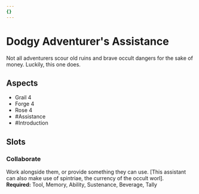 ```yaml
---
{}
---
```

# Dodgy Adventurer's Assistance
Not all adventurers scour old ruins and brave occult dangers for the sake of money. Luckily, this one does.
## Aspects
- Grail 4
- Forge 4
- Rose 4
- #Assistance
-  #Introduction 
## Slots
### Collaborate
Work alongside them, or provide something they can use. \[This assistant can also make use of spintriae, the currency of the occult worl].<br>**Required:** Tool, Memory, Ability, Sustenance, Beverage, Tally